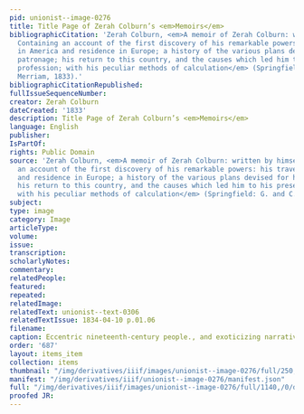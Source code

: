 ```yaml
---
pid: unionist--image-0276
title: Title Page of Zerah Colburn’s <em>Memoirs</em>
bibliographicCitation: 'Zerah Colburn, <em>A memoir of Zerah Colburn: written by himself.
  Containing an account of the first discovery of his remarkable powers: his travels
  in America and residence in Europe; a history of the various plans devised for his
  patronage; his return to this country, and the causes which led him to his present
  profession; with his peculiar methods of calculation</em> (Springfield: G. and C.
  Merriam, 1833).'
bibliographicCitationRepublished: 
fullIssueSequenceNumber: 
creator: Zerah Colburn
dateCreated: '1833'
description: Title Page of Zerah Colburn’s <em>Memoirs</em>
language: English
publisher: 
IsPartOf: 
rights: Public Domain
source: 'Zerah Colburn, <em>A memoir of Zerah Colburn: written by himself. Containing
  an account of the first discovery of his remarkable powers: his travels in America
  and residence in Europe; a history of the various plans devised for his patronage;
  his return to this country, and the causes which led him to his present profession;
  with his peculiar methods of calculation</em> (Springfield: G. and C. Merriam, 1833).'
subject: 
type: image
category: Image
articleType: 
volume: 
issue: 
transcription: 
scholarlyNotes: 
commentary: 
relatedPeople: 
featured: 
repeated: 
relatedImage: 
relatedText: unionist--text-0306
relatedTextIssue: 1834-04-10 p.01.06
filename: 
caption: Eccentric nineteenth-century people., and exoticizing narratives, went hand-in-hand
order: '687'
layout: items_item
collection: items
thumbnail: "/img/derivatives/iiif/images/unionist--image-0276/full/250,/0/default.jpg"
manifest: "/img/derivatives/iiif/unionist--image-0276/manifest.json"
full: "/img/derivatives/iiif/images/unionist--image-0276/full/1140,/0/default.jpg"
proofed JR: 
---
```

